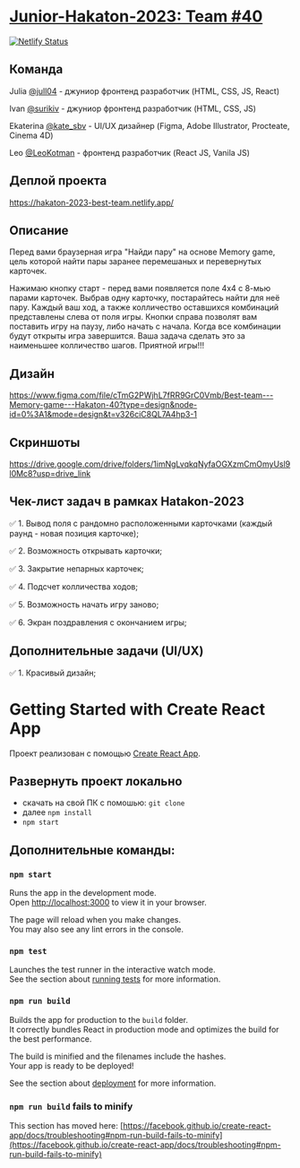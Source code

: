 # [Junior-Hakaton-2023: Team #40](https://jun-hackaton-landing.vercel.app)

[![Netlify Status](https://api.netlify.com/api/v1/badges/c1849ce8-e5e5-4911-b27b-494dff083d3a/deploy-status)](https://app.netlify.com/sites/hakaton-2023-best-team/deploys)

## Команда

Julia [@jull04](https://t.me/jull04) - джуниор фронтенд разработчик (HTML, CSS, JS, React)

Ivan [@surikiv](https://t.me/surikiv) - джуниор фронтенд разработчик (HTML, CSS, JS)

Ekaterina [@kate_sbv](https://t.me/kate_sbv) - UI/UX дизайнер (Figma, Adobe Illustrator, Procteate, Cinema 4D)

Leo [@LeoKotman](https://t.me/LeoKotman) - фронтенд разработчик (React JS, Vanila JS)

## Деплой проекта

https://hakaton-2023-best-team.netlify.app/

## Описание

Перед вами браузерная игра "Найди пару" на основе Memory game, цель которой найти пары заранее перемешаных и перевернутых карточек.

Нажимаю кнопку старт - перед вами появляется поле 4x4 с 8-мью парами карточек. Выбрав одну карточку, постарайтесь найти для неё пару. Каждый ваш ход, а также колличество оставшихся комбинаций представлены слева от поля игры. Кнопки справа позволят вам поставить игру на паузу, либо начать с начала. Когда все комбинации будут открыты игра завершится. Ваша задача сделать это за наименьшее колличество шагов. Приятной игры!!!

## Дизайн
https://www.figma.com/file/cTmG2PWjhL7fRR9GrC0Vmb/Best-team---Memory-game---Hakaton-40?type=design&node-id=0%3A1&mode=design&t=v326ciC8QL7A4hp3-1

## Скриншоты

https://drive.google.com/drive/folders/1imNgLvqkqNyfaOGXzmCmOmyUsl9l0Mc8?usp=drive_link

## Чек-лист задач в рамках Hatakon-2023

&#9989; 1. Вывод поля с рандомно расположенными карточками (каждый раунд - новая позиция карточке);

&#9989; 2. Возможность открывать карточки;

&#9989; 3. Закрытие непарных карточек;

&#9989; 4. Подсчет колличества ходов;

&#9989; 5. Возможность начать игру заново;

&#9989; 6. Экран поздравления с окончанием игры;

## Дополнительные задачи (UI/UX)

&#9989; 1. Красивый дизайн;

# Getting Started with Create React App

Проект реализован с помощью [Create React App](https://github.com/facebook/create-react-app).

## Развернуть проект локально

- скачать на свой ПК с помошью: `git clone`
- далее `npm install`
- `npm start`

## Дополнительные команды:

### `npm start`

Runs the app in the development mode.\
Open [http://localhost:3000](http://localhost:3000) to view it in your browser.

The page will reload when you make changes.\
You may also see any lint errors in the console.

### `npm test`

Launches the test runner in the interactive watch mode.\
See the section about [running tests](https://facebook.github.io/create-react-app/docs/running-tests) for more information.

### `npm run build`

Builds the app for production to the `build` folder.\
It correctly bundles React in production mode and optimizes the build for the best performance.

The build is minified and the filenames include the hashes.\
Your app is ready to be deployed!

See the section about [deployment](https://facebook.github.io/create-react-app/docs/deployment) for more information.

### `npm run build` fails to minify

This section has moved here: [https://facebook.github.io/create-react-app/docs/troubleshooting#npm-run-build-fails-to-minify](https://facebook.github.io/create-react-app/docs/troubleshooting#npm-run-build-fails-to-minify)
